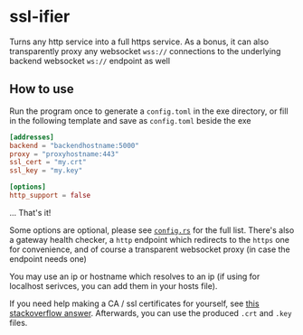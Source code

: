 # ssl-ifier

Turns any http service into a full https service. As a bonus, it can also transparently proxy any websocket `wss://` connections to the underlying backend websocket `ws://` endpoint as well

## How to use
Run the program once to generate a `config.toml` in the exe directory, or fill in the following template and save as `config.toml` beside the exe
```toml
[addresses]
backend = "backendhostname:5000"
proxy = "proxyhostname:443"
ssl_cert = "my.crt"
ssl_key = "my.key"

[options]
http_support = false

```
... That's it!

Some options are optional, please see [`config.rs`](src/config.rs) for the full list. There's also a gateway health checker, a `http` endpoint which redirects to the `https` one for convenience, and of course a transparent websocket proxy (in case the endpoint needs one)

You may use an ip or hostname which resolves to an ip (if using for localhost serivces, you can add them in your hosts file).

If you need help making a CA / ssl certificates for yourself, see [this stackoverflow answer](https://stackoverflow.com/a/60516812/9423933). Afterwards, you can use the produced `.crt` and `.key` files.
